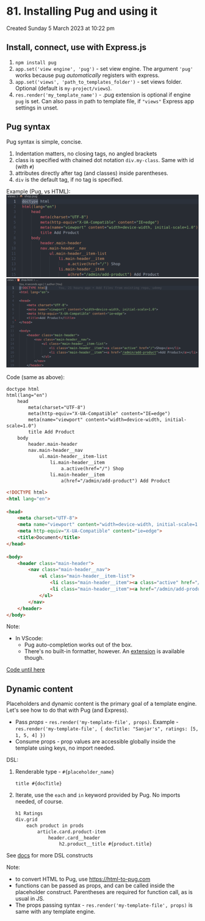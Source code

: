 # 81. Installing Pug and using it
Created Sunday 5 March 2023 at 10:22 pm

## Install, connect, use with Express.js
1. `npm install pug`
2. `app.set('view engine', 'pug')` - set view engine. The argument `'pug'` works because pug *automatically* registers with express.
3. `app.set('views', 'path_to_templates_folder')` - set views folder. Optional (default is `my-project/views`).
4. `res.render('my_template_name')` - .pug extension is optional if engine `pug` is set. Can also pass in path to template file, if `"views"` Express app settings in unset.


## Pug syntax
Pug syntax is simple, concise.
1. Indentation matters, no closing tags, no angled brackets
2. class is specified with chained dot notation `div.my-class`. Same with id (with `#`)
3. attributes directly after tag (and classes) inside parentheses.
4. `div` is the default tag, if no tag is specified.

Example (Pug, vs HTML):
![](../../../../assets/Pasted%20image%2020230305233623.png)
![](../../../../assets/Pasted%20image%2020230305233513.png)

Code (same as above):
```pug
doctype html
html(lang="en")
    head
        meta(charset="UTF-8")
        meta(http-equiv="X-UA-Compatible" content="IE=edge")
        meta(name="viewport" content="width=device-width, initial-scale=1.0")
        title Add Product
    body
        header.main-header
        nav.main-header__nav
            ul.main-header__item-list
                li.main-header__item
                    a.active(href="/") Shop
                li.main-header__item
                    a(href="/admin/add-product") Add Product
```
```html
<!DOCTYPE html>
<html lang="en">

<head>
    <meta charset="UTF-8">
    <meta name="viewport" content="width=device-width, initial-scale=1.0">
    <meta http-equiv="X-UA-Compatible" content="ie=edge">
    <title>Document</title>
</head>

<body>
    <header class="main-header">
        <nav class="main-header__nav">
            <ul class="main-header__item-list">
                <li class="main-header__item"><a class="active" href="/">Shop</a></li>
                <li class="main-header__item"><a href="/admin/add-product">Add Product</a></li>
            </ul>
        </nav>
    </header>
</body>
```

Note: 
- In VScode:
	- Pug auto-completion works out of the box. 
	- There's no built-in formatter, however. An [extension](https://marketplace.visualstudio.com/items?itemName=ducfilan.pug-formatter) is available though.

[Code until here](https://github.com/exemplar-codes/templating-engines-w-express-js/commit/2ec3459c867b46cb703b5daf2b0d4f6c8f8013dc)

## Dynamic content
Placeholders and dynamic content is the primary goal of a template engine. Let's see how to do that with Pug (and Express).

- Pass *props* - `res.render('my-template-file', props)`. Example - `res.render('my-template-file', { docTitle: "Sanjar's", ratings: [5, 1, 5, 4] })`
- Consume props - prop values are accessible globally inside the template using keys, no import needed.

DSL:
1. Renderable type - `#{placeholder_name}`
	```pug
	title #{docTitle}
	```
2. Iterate, use the `each` and `in` keyword provided by Pug. No imports needed, of course.
	```pug
	h1 Ratings
	div.grid
	    each product in prods
	        article.card.product-item
	            header.card__header
	                h2.product__title #{product.title}
	```

See [docs](https://pugjs.org/api/getting-started.html) for more DSL constructs

Note:
- to convert HTML to Pug, use https://html-to-pug.com
- functions can be passed as props, and can be called inside the placeholder construct. Parentheses are required for function call, as is usual in JS.
- The props passing syntax - `res.render('my-template-file', props)` is same with any template engine.